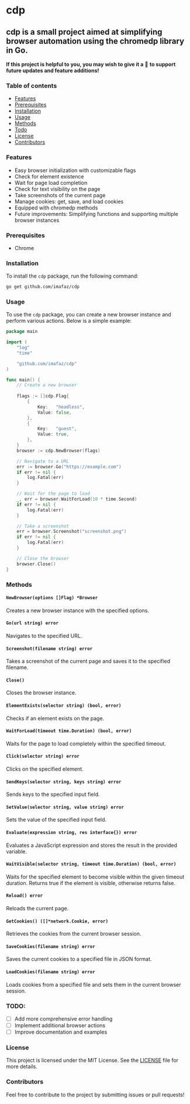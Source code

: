 # cdp
## cdp is a small project aimed at simplifying browser automation using the chromedp library in Go.

**If this project is helpful to you, you may wish to give it a** :star2: **to support future updates and feature additions!**

### Table of contents
- [Features](#features)
- [Prerequisites](#prerequisites)
- [Installation](#installation)
- [Usage](#usage)
- [Methods](#methods)
- [Todo](#todo)
- [License](#license)
- [Contributors](#contributors)

### Features
- Easy browser initialization with customizable flags
- Check for element existence
- Wait for page load completion
- Check for text visibility on the page
- Take screenshots of the current page
- Manage cookies: get, save, and load cookies
- Equipped with chromedp methods
- Future improvements: Simplifying functions and supporting multiple browser instances

### Prerequisites
- Chrome

### Installation
To install the `cdp` package, run the following command:

```bash
go get github.com/imafaz/cdp
```

### Usage
To use the `cdp` package, you can create a new browser instance and perform various actions. Below is a simple example:

```go
package main

import (
	"log"
	"time"

	"github.com/imafaz/cdp"
)

func main() {
	// Create a new browser 
    
    flags := []cdp.Flag{
		{
			Key:   "headless",
			Value: false,
		},
		{
			Key:   "guest",
			Value: true,
		},
	}
	browser := cdp.NewBrowser(flags)

	// Navigate to a URL
	err := browser.Go("https://example.com")
	if err != nil {
		log.Fatal(err)
	}

	// Wait for the page to load
	_, err = browser.WaitForLoad(10 * time.Second)
	if err != nil {
		log.Fatal(err)
	}

	// Take a screenshot
	err = browser.Screenshot("screenshot.png")
	if err != nil {
		log.Fatal(err)
	}

	// Close the browser
	browser.Close()
}
```

### Methods
#### `NewBrowser(options []Flag) *Browser`
Creates a new browser instance with the specified options.

#### `Go(url string) error`
Navigates to the specified URL.

#### `Screenshot(filename string) error`
Takes a screenshot of the current page and saves it to the specified filename.

#### `Close()`
Closes the browser instance.

#### `ElementExists(selector string) (bool, error)`
Checks if an element exists on the page.

#### `WaitForLoad(timeout time.Duration) (bool, error)`
Waits for the page to load completely within the specified timeout.

#### `Click(selector string) error`
Clicks on the specified element.

#### `SendKeys(selector string, keys string) error`
Sends keys to the specified input field.

#### `SetValue(selector string, value string) error`
Sets the value of the specified input field.

#### `Evaluate(expression string, res interface{}) error`
Evaluates a JavaScript expression and stores the result in the provided variable.

#### `WaitVisible(selector string, timeout time.Duration) (bool, error)`
Waits for the specified element to become visible within the given timeout duration. Returns true if the element is visible, otherwise returns false.

#### `Reload() error`
Reloads the current page.

#### `GetCookies() ([]*network.Cookie, error)`
Retrieves the cookies from the current browser session.

#### `SaveCookies(filename string) error`
Saves the current cookies to a specified file in JSON format.

#### `LoadCookies(filename string) error`
Loads cookies from a specified file and sets them in the current browser session.

### TODO:
- [ ] Add more comprehensive error handling
- [ ] Implement additional browser actions
- [ ] Improve documentation and examples

### License
This project is licensed under the MIT License. See the [LICENSE](LICENSE) file for more details.

### Contributors
Feel free to contribute to the project by submitting issues or pull requests!